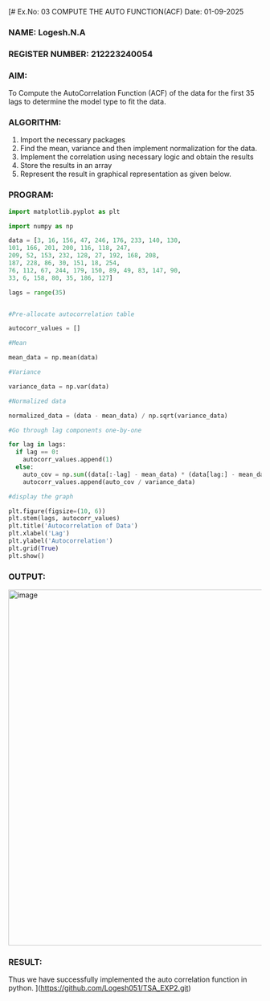 [# Ex.No: 03   COMPUTE THE AUTO FUNCTION(ACF)
Date: 01-09-2025
### NAME: Logesh.N.A
### REGISTER NUMBER: 212223240054
### AIM:
To Compute the AutoCorrelation Function (ACF) of the data for the first 35 lags to determine the model
type to fit the data.
### ALGORITHM:
1. Import the necessary packages
2. Find the mean, variance and then implement normalization for the data.
3. Implement the correlation using necessary logic and obtain the results
4. Store the results in an array
5. Represent the result in graphical representation as given below.
### PROGRAM:
```PYTHON
import matplotlib.pyplot as plt

import numpy as np

data = [3, 16, 156, 47, 246, 176, 233, 140, 130,
101, 166, 201, 200, 116, 118, 247,
209, 52, 153, 232, 128, 27, 192, 168, 208,
187, 228, 86, 30, 151, 18, 254,
76, 112, 67, 244, 179, 150, 89, 49, 83, 147, 90,
33, 6, 158, 80, 35, 186, 127]

lags = range(35)


#Pre-allocate autocorrelation table

autocorr_values = []

#Mean

mean_data = np.mean(data)

#Variance

variance_data = np.var(data)

#Normalized data

normalized_data = (data - mean_data) / np.sqrt(variance_data)

#Go through lag components one-by-one

for lag in lags:
  if lag == 0:
    autocorr_values.append(1)
  else:
    auto_cov = np.sum((data[:-lag] - mean_data) * (data[lag:] - mean_data)) / N  
    autocorr_values.append(auto_cov / variance_data)  

#display the graph

plt.figure(figsize=(10, 6))
plt.stem(lags, autocorr_values)
plt.title('Autocorrelation of Data')
plt.xlabel('Lag')
plt.ylabel('Autocorrelation')
plt.grid(True)
plt.show()

```
### OUTPUT:
<img width="1182" height="708" alt="image" src="https://github.com/user-attachments/assets/f30aceae-58d7-462f-9a20-581388965168" />

### RESULT:
Thus we have successfully implemented the auto correlation function in python.
](https://github.com/Logesh051/TSA_EXP2.git)
